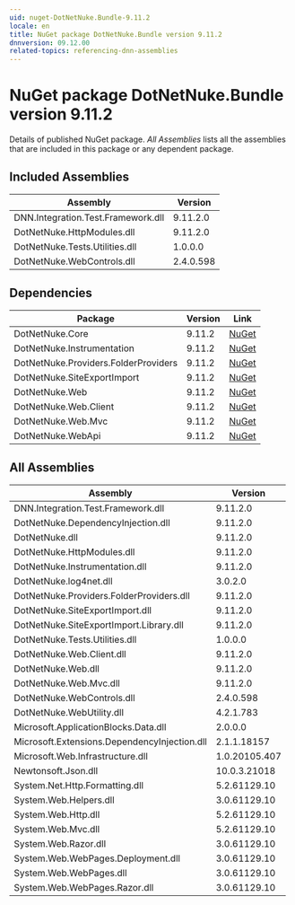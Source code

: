 ```yaml
---
uid: nuget-DotNetNuke.Bundle-9.11.2
locale: en
title: NuGet package DotNetNuke.Bundle version 9.11.2
dnnversion: 09.12.00
related-topics: referencing-dnn-assemblies
---
```


# NuGet package DotNetNuke.Bundle version 9.11.2
Details of published NuGet package.
*All Assemblies* lists all the assemblies that are included in this package or any dependent package.

## Included Assemblies

|Assembly|Version|
|---|---|
|DNN.Integration.Test.Framework.dll|9.11.2.0|
|DotNetNuke.HttpModules.dll|9.11.2.0|
|DotNetNuke.Tests.Utilities.dll|1.0.0.0|
|DotNetNuke.WebControls.dll|2.4.0.598|

## Dependencies

|Package|Version|Link|
|---|---|---|
|DotNetNuke.Core|9.11.2|[NuGet](https://www.nuget.org/packages/DotNetNuke.Core/9.11.2)|
|DotNetNuke.Instrumentation|9.11.2|[NuGet](https://www.nuget.org/packages/DotNetNuke.Instrumentation/9.11.2)|
|DotNetNuke.Providers.FolderProviders|9.11.2|[NuGet](https://www.nuget.org/packages/DotNetNuke.Providers.FolderProviders/9.11.2)|
|DotNetNuke.SiteExportImport|9.11.2|[NuGet](https://www.nuget.org/packages/DotNetNuke.SiteExportImport/9.11.2)|
|DotNetNuke.Web|9.11.2|[NuGet](https://www.nuget.org/packages/DotNetNuke.Web/9.11.2)|
|DotNetNuke.Web.Client|9.11.2|[NuGet](https://www.nuget.org/packages/DotNetNuke.Web.Client/9.11.2)|
|DotNetNuke.Web.Mvc|9.11.2|[NuGet](https://www.nuget.org/packages/DotNetNuke.Web.Mvc/9.11.2)|
|DotNetNuke.WebApi|9.11.2|[NuGet](https://www.nuget.org/packages/DotNetNuke.WebApi/9.11.2)|

## All Assemblies

|Assembly|Version|
|---|---|
|DNN.Integration.Test.Framework.dll|9.11.2.0|
|DotNetNuke.DependencyInjection.dll|9.11.2.0|
|DotNetNuke.dll|9.11.2.0|
|DotNetNuke.HttpModules.dll|9.11.2.0|
|DotNetNuke.Instrumentation.dll|9.11.2.0|
|DotNetNuke.log4net.dll|3.0.2.0|
|DotNetNuke.Providers.FolderProviders.dll|9.11.2.0|
|DotNetNuke.SiteExportImport.dll|9.11.2.0|
|DotNetNuke.SiteExportImport.Library.dll|9.11.2.0|
|DotNetNuke.Tests.Utilities.dll|1.0.0.0|
|DotNetNuke.Web.Client.dll|9.11.2.0|
|DotNetNuke.Web.dll|9.11.2.0|
|DotNetNuke.Web.Mvc.dll|9.11.2.0|
|DotNetNuke.WebControls.dll|2.4.0.598|
|DotNetNuke.WebUtility.dll|4.2.1.783|
|Microsoft.ApplicationBlocks.Data.dll|2.0.0.0|
|Microsoft.Extensions.DependencyInjection.dll|2.1.1.18157|
|Microsoft.Web.Infrastructure.dll|1.0.20105.407|
|Newtonsoft.Json.dll|10.0.3.21018|
|System.Net.Http.Formatting.dll|5.2.61129.10|
|System.Web.Helpers.dll|3.0.61129.10|
|System.Web.Http.dll|5.2.61129.10|
|System.Web.Mvc.dll|5.2.61129.10|
|System.Web.Razor.dll|3.0.61129.10|
|System.Web.WebPages.Deployment.dll|3.0.61129.10|
|System.Web.WebPages.dll|3.0.61129.10|
|System.Web.WebPages.Razor.dll|3.0.61129.10|

